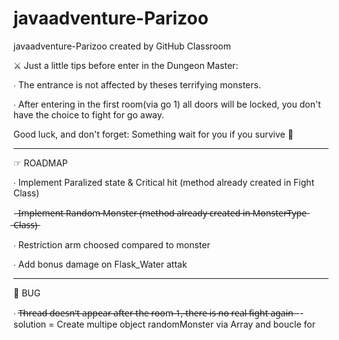 # javaadventure-Parizoo
javaadventure-Parizoo created by GitHub Classroom

⚔️ Just a little tips before enter in the Dungeon Master: 

∙ The entrance is not affected by theses terrifying monsters. 

∙ After entering in the first room(via go 1) all doors will be locked, you don't have the choice to fight for go away.

Good luck, and don't forget:          Something wait for you if you survive 🎁

-----------------------------------------------------------------------------------------------------------------------


☞ ROADMAP

∙ Implement Paralized state & Critical hit (method already created in Fight Class)

∙  ̶I̶m̶p̶l̶e̶m̶e̶n̶t̶ ̶R̶a̶n̶d̶o̶m̶ ̶M̶o̶n̶s̶t̶e̶r̶ ̶(̶m̶e̶t̶h̶o̶d̶ ̶a̶l̶r̶e̶a̶d̶y̶ ̶c̶r̶e̶a̶t̶e̶d̶ ̶i̶n̶ ̶M̶o̶n̶s̶t̶e̶r̶T̶y̶p̶e̶ ̶C̶l̶a̶s̶s̶)̶

∙ Restriction arm choosed compared to monster

∙ Add bonus damage on Flask_Water attak 


-----------------------------------------------------------------------------------------------------------------------

🤬 BUG

∙ T̶h̶r̶e̶a̶d̶ ̶d̶o̶e̶s̶n̶'̶t̶ ̶a̶p̶p̶e̶a̶r̶ ̶a̶f̶t̶e̶r̶ ̶t̶h̶e̶ ̶r̶o̶o̶m̶ ̶1̶,̶ ̶t̶h̶e̶r̶e̶ ̶i̶s̶ ̶n̶o̶ ̶r̶e̶a̶l̶ ̶f̶i̶g̶h̶t̶ ̶a̶g̶a̶i̶n̶ -- solution = Create multipe object randomMonster via Array and boucle for
